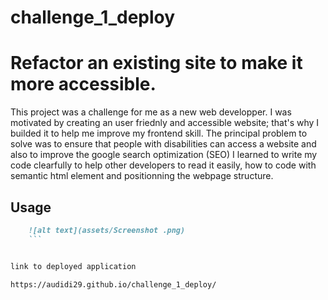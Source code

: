 # challenge_1_deploy

# Refactor an existing site to make it more accessible.

This project was a challenge for me as a new web developper. 
  I was motivated by creating an user friednly and accessible website; that's why I builded it to help me improve my frontend skill. 
  The principal problem to solve was to ensure that people with disabilities can access a website and also to improve the google search optimization (SEO)
 I learned to write my code clearfully to help other developers to read it easily, how to code with semantic html element and positionning the webpage structure.

## Usage

```md
    ![alt text](assets/Screenshot .png)
    ```


link to deployed application

https://audidi29.github.io/challenge_1_deploy/
